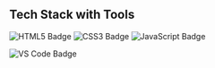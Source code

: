 
## Tech Stack with Tools
![HTML5 Badge](https://img.shields.io/badge/HTML5-E34F26?logo=html5&logoColor=white)
![CSS3 Badge](https://img.shields.io/badge/CSS3-1572B6?logo=css3&logoColor=white)
![JavaScript Badge](https://img.shields.io/badge/JavaScript-F7DF1E?logo=javascript&logoColor=black&labelColor=F7DF1E)


![VS Code Badge](https://img.shields.io/badge/Visual%20Studio%20Code_1.95.0-007ACC?logo=visual-studio-code&logoColor=white)
